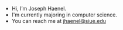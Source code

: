 - Hi, I’m Joseph Haenel.
- I'm currently majoring in computer science.
- You can reach me at jhaenel@siue.edu
